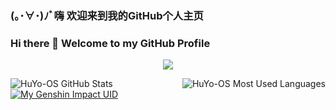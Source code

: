 ### (｡･∀･)ﾉﾞ嗨 欢迎来到我的GitHub个人主页
### Hi there 👋 Welcome to my GitHub Profile

<p align="center">
  <a href="https://github.com/HuYo-OS">
    <img src="https://moe-counter.huyo-os.repl.co/get/@HuYo-OS?theme=gelbooru" />
  </a>
</p>

<p>
  <a href="https://github.com/HuYo-OS">
        <img src="https://github-readme-stats.vercel.app/api?username=HuYo-OS" title="HuYo-OS GitHub Stats" align="left" />
        <img src="https://github-readme-stats.vercel.app/api/top-langs/?username=HuYo-OS" title="HuYo-OS Most Used Languages" align="right" />
  </a>
</p>
    
<p>
  <a href="https://github.com/HuYo-OS">
    <img src="https://genshin-card.getloli.com/3/273424120.png" title="My Genshin Impact UID" />
  </a>
</p>
